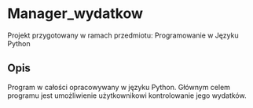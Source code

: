 # Manager_wydatkow
Projekt przygotowany w ramach przedmiotu: Programowanie w Języku Python

## Opis
Program w całości opracowywany w języku Python.
Głównym celem programu jest umożliwienie użytkownikowi kontrolowanie jego wydatków.

